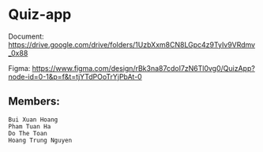 # Quiz-app
Document: https://drive.google.com/drive/folders/1UzbXxm8CN8LGpc4z9TyIv9VRdmv_0x88

Figma: https://www.figma.com/design/rBk3na87cdoI7zN6Tl0vg0/QuizApp?node-id=0-1&p=f&t=tjYTdPOoTrYjPbAt-0

## Members:

```
Bui Xuan Hoang
Pham Tuan Ha
Do The Toan
Hoang Trung Nguyen
```
